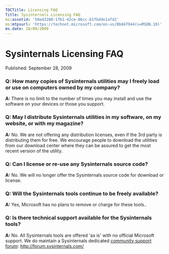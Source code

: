 ```yaml
---
TOCTitle: Licensing FAQ 
Title: Sysinternals Licensing FAQ
ms:assetid: '50ed3280-1fb1-42ce-86cc-b1fbdde1afd2' 
ms:mtpsurl: 'https://technet.microsoft.com/en-us/Bb847944(v=MSDN.10)'
ms.date: 28/09/2009
---
```


Sysinternals Licensing FAQ
==========================

Published: September 28, 2009

### Q: How many copies of Sysinternals utilities may I freely load or use on computers owned by my company?  
**A:** There is no limit to the number of times you may install and use
the software on your devices or those you support.

### Q: May I distribute Sysinternals utilities in my software, on my website, or with my magazine?  
**A:** No. We are not offering any distribution licenses, even if the
3rd party is distributing them for free. We encourage people to download
the utilities from our download center where they can be assured to get
the most recent version of the utility.

### Q: Can I license or re-use any Sysinternals source code?  
**A:** No. We will no longer offer the Sysinternals source code for
download or license.

### Q: Will the Sysinternals tools continue to be freely available?  
**A:** Yes, Microsoft has no plans to remove or charge for these tools..

### Q: Is there technical support available for the Sysinternals tools?  
**A:** No. All Sysinternals tools are offered 'as is' with no official
Microsoft support. We do maintain a Sysinternals dedicated [community
support forum](http://forum.sysinternals.com/): <http://forum.sysinternals.com/>
